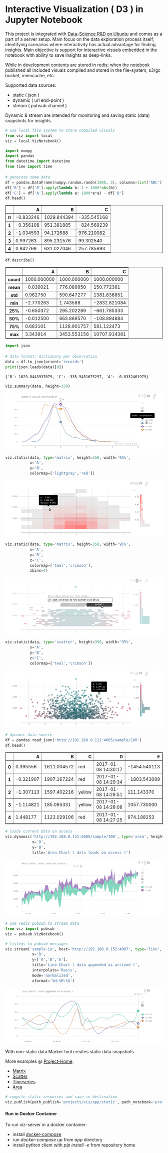 
# Interactive Visualization ( D3 ) in Jupyter Notebook

This project is integrated with <a href="https://github.com/arcta/server-setup">Data-Science R&amp;D on Ubuntu</a> and comes as a part of a server setup. Main focus on the data exploration process itself; identifying scenarios where interactivity has actual advantage for finding insights. Main objective is support for interactive visuals embedded in the notebook with ability to save insights as deep-links.

While in development contents are stored in redis; when the notebook published all included visuals compiled and stored in the file-system, s3/gc bucket, memcache, etc.

Supported data sources:
* static ( json )
* dynamic ( url end-point )
* stream ( pubsub channel )

Dynamic & stream are intended for monitoring and saving static (data) snapshots for insights.


```python
# use local file system to store compiled visuals
from viz import local
viz = local.VizNotebook()
```


```python
import numpy
import pandas
from datetime import datetime 
from time import time

# generate some data
df = pandas.DataFrame(numpy.random.randn(1000, 3), columns=list('ABC'))
df['B'] = df['B'].apply(lambda b: 1 + 1000*abs(b))
df['C'] = df['A'].apply(lambda a: 1000*a*a) - df['B']
df.head()
```




<div>
<table border="1" class="dataframe">
  <thead>
    <tr style="text-align: right;">
      <th></th>
      <th>A</th>
      <th>B</th>
      <th>C</th>
    </tr>
  </thead>
  <tbody>
    <tr>
      <th>0</th>
      <td>-0.833246</td>
      <td>1029.844394</td>
      <td>-335.545168</td>
    </tr>
    <tr>
      <th>1</th>
      <td>-0.356108</td>
      <td>951.381885</td>
      <td>-824.569239</td>
    </tr>
    <tr>
      <th>2</th>
      <td>-1.034593</td>
      <td>94.172688</td>
      <td>976.210082</td>
    </tr>
    <tr>
      <th>3</th>
      <td>0.997263</td>
      <td>895.231576</td>
      <td>99.302540</td>
    </tr>
    <tr>
      <th>4</th>
      <td>0.942769</td>
      <td>631.027046</td>
      <td>257.785693</td>
    </tr>
  </tbody>
</table>
</div>




```python
df.describe()
```




<div>
<table border="1" class="dataframe">
  <thead>
    <tr style="text-align: right;">
      <th></th>
      <th>A</th>
      <th>B</th>
      <th>C</th>
    </tr>
  </thead>
  <tbody>
    <tr>
      <th>count</th>
      <td>1000.000000</td>
      <td>1000.000000</td>
      <td>1000.000000</td>
    </tr>
    <tr>
      <th>mean</th>
      <td>-0.030021</td>
      <td>776.089950</td>
      <td>150.772361</td>
    </tr>
    <tr>
      <th>std</th>
      <td>0.962750</td>
      <td>590.647277</td>
      <td>1381.836851</td>
    </tr>
    <tr>
      <th>min</th>
      <td>-2.770263</td>
      <td>1.743588</td>
      <td>-2832.821084</td>
    </tr>
    <tr>
      <th>25%</th>
      <td>-0.650372</td>
      <td>295.202289</td>
      <td>-661.785333</td>
    </tr>
    <tr>
      <th>50%</th>
      <td>-0.012500</td>
      <td>663.869570</td>
      <td>-108.894884</td>
    </tr>
    <tr>
      <th>75%</th>
      <td>0.683101</td>
      <td>1128.901757</td>
      <td>581.122473</td>
    </tr>
    <tr>
      <th>max</th>
      <td>3.343914</td>
      <td>3453.553158</td>
      <td>10707.914381</td>
    </tr>
  </tbody>
</table>
</div>




```python
import json

# data format: dictionary per observation
data = df.to_json(orient='records')
print(json.loads(data)[0])
```

    {'B': 1029.8443937679, 'C': -335.5451675297, 'A': -0.8332461979}



```python
viz.summary(data, height=350)
```

![title](Screenshot-1.png)


```python
viz.static(data, type='matrix', height=350, width='95%',
           x='A',
           y='B',
           colormap=['lightgray','red'])
```

![title](Screenshot-2.png)


```python
viz.static(data, type='matrix', height=350, width='95%',
           x='A',
           y='B',
           z='C',
           colormap=['teal','crimson'],
           zbins=4)
```

![title](Screenshot-3.png)


```python
viz.static(data, type='scatter', height=350, width='95%',
           x='A',
           y='B',
           z='C',
           colormap=['teal','crimson'])
```

![title](Screenshot-4.png)


```python
# dynamic data source
df = pandas.read_json('http://192.168.0.121:4005/sample/100')
df.head()
```




<div>
<table border="1" class="dataframe">
  <thead>
    <tr style="text-align: right;">
      <th></th>
      <th>A</th>
      <th>B</th>
      <th>C</th>
      <th>D</th>
      <th>E</th>
    </tr>
  </thead>
  <tbody>
    <tr>
      <th>0</th>
      <td>0.395556</td>
      <td>1611.004572</td>
      <td>red</td>
      <td>2017-01-08 14:30:17</td>
      <td>-1454.540113</td>
    </tr>
    <tr>
      <th>1</th>
      <td>-0.321907</td>
      <td>1907.167224</td>
      <td>red</td>
      <td>2017-01-08 14:29:34</td>
      <td>-1803.543089</td>
    </tr>
    <tr>
      <th>2</th>
      <td>-1.307113</td>
      <td>1597.402216</td>
      <td>yellow</td>
      <td>2017-01-08 14:28:51</td>
      <td>111.143370</td>
    </tr>
    <tr>
      <th>3</th>
      <td>-1.114821</td>
      <td>185.095331</td>
      <td>yellow</td>
      <td>2017-01-08 14:28:08</td>
      <td>1057.730000</td>
    </tr>
    <tr>
      <th>4</th>
      <td>1.448177</td>
      <td>1123.029106</td>
      <td>red</td>
      <td>2017-01-08 14:27:25</td>
      <td>974.188253</td>
    </tr>
  </tbody>
</table>
</div>




```python
# loads current data on access
viz.dynamic('http://192.168.0.121:4005/sample/100', type='area', height=350, width='100%',
            x='D',
            y='B',
            title='Area-Chart ( data loads on access )')
```

![title](Screenshot-5.png)




```python
# use redis pubsub to stream data
from viz import pubsub
viz = pubsub.VizNotebook()
```


```python
# listens to pubsub messages
viz.stream('sample-io', host='http://192.168.0.152:4007', type='line', height=350, width='100%',
            x='D',
            y=['A','B','E'],
            title='Line-Chart ( data appended as arrived )',
            interpolate='Basis',
            mode='normalized',
            xformat='%H:%M:%S')
```

![title](Screenshot-6.png)

With non-static data Marker tool creates static data snapshots.

More examples @ <a href="http://www.arcta.me/projects/viz/">Project-Home</a>:
* <a href="http://www.arcta.me/projects/viz/examples/matrix/index.html">Matrix</a>
* <a href="http://www.arcta.me/projects/viz/examples/scatter/index.html">Scatter</a>
* <a href="http://www.arcta.me/projects/viz/examples/line/index.html">Timeseries</a>
* <a href="http://www.arcta.me/projects/viz/examples/area/index.html">Area</a>


```python
# compile static resources and save in destination
viz.publish(path_publish='projects/viz/app/static', path_notebook='projects/viz/README')
```

#### Run in Docker Container 

To run viz-server in a docker container:
* install <a href="https://docs.docker.com/compose/overview/">docker-compose</a>
* run *docker-compose up* from *app* directory
* install python client with *pip install -e* from repository home



